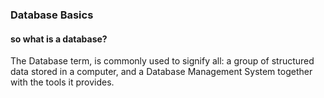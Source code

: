 ### Database Basics


#### so what is a database?

The Database term, is commonly used to signify all: a group of structured data stored in a computer, and a Database 
Management System together with the tools it provides.


